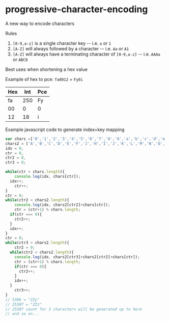# progressive-character-encoding
A new way to encode characters

Rules

1. `[0-9,a-z]` is a single character key -- i.e. `a` or `1`
1. `[A-Z]` will always followed by a character -- i.e. `Aa` or `A1`
1. `[A-Z]` will always have a terminating character of `[0-9,a-z]` -- i.e. `AAAa` or `ABC0`

Best uses when shortening a hex value

Example of hex to pce: `fa0012` = `Fy0i`

Hex | Int | Pce
--- | --- | ---
fa | 250 | Fy
00 | 0 | 0
12 | 18 | i


Example javascript code to generate index=key mapping
```javascript
var chars =['0','1','2','3','4','5','6','7','8','9','a','b','c','d','e','f','j','h','i','j','k','l','m','n','o','p','q','r','s','t','u','v','w','x','y','z'],
chars2 = ['A','B','C','D','E','F','J','H','I','J','K','L','M','N','O','P','Q','R','S','T','U','V','W','X','Y','Z'],
idx = 0,
ctr = 0,
ctr2 = 0,
ctr3 = 0;

while(ctr < chars.length){
	console.log(idx, chars[ctr]);
  idx++;
	ctr++;
}
ctr = 0;
while(ctr2 < chars2.length){
	console.log(idx, chars2[ctr2]+chars[ctr]);
	ctr = (ctr+1) % chars.length;
  if(ctr === 0){
  	ctr2++;
  }
  idx++;
}
ctr = 0;
while(ctr3 < chars2.length){
	ctr2 = 0;
  while(ctr2 < chars2.length){
    console.log(idx, chars2[ctr3]+chars2[ctr2]+chars[ctr]);
    ctr = (ctr+1) % chars.length;
    if(ctr === 0){
      ctr2++;
    }
    idx++;
  }
	ctr3++;
}
// 5306 = "ZZy"
// 25307 = "ZZz"
// 25307 count for 3 characters will be generated up to here 
// and so on...
```
